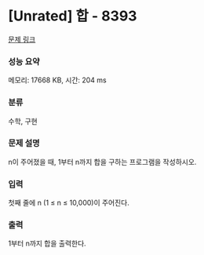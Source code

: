 # [Unrated] 합 - 8393 

[문제 링크](https://www.acmicpc.net/problem/8393) 

### 성능 요약

메모리: 17668 KB, 시간: 204 ms

### 분류

수학, 구현

### 문제 설명

<p>n이 주어졌을 때, 1부터 n까지 합을 구하는 프로그램을 작성하시오.</p>

### 입력 

 <p>첫째 줄에 n (1 ≤ n ≤ 10,000)이 주어진다.</p>

### 출력 

 <p>1부터 n까지 합을 출력한다.</p>


